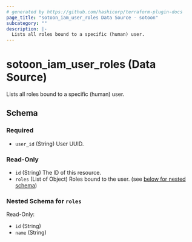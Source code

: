 ```yaml
---
# generated by https://github.com/hashicorp/terraform-plugin-docs
page_title: "sotoon_iam_user_roles Data Source - sotoon"
subcategory: ""
description: |-
  Lists all roles bound to a specific (human) user.
---
```


# sotoon_iam_user_roles (Data Source)

Lists all roles bound to a specific (human) user.



<!-- schema generated by tfplugindocs -->
## Schema

### Required

- `user_id` (String) User UUID.

### Read-Only

- `id` (String) The ID of this resource.
- `roles` (List of Object) Roles bound to the user. (see [below for nested schema](#nestedatt--roles))

<a id="nestedatt--roles"></a>
### Nested Schema for `roles`

Read-Only:

- `id` (String)
- `name` (String)
